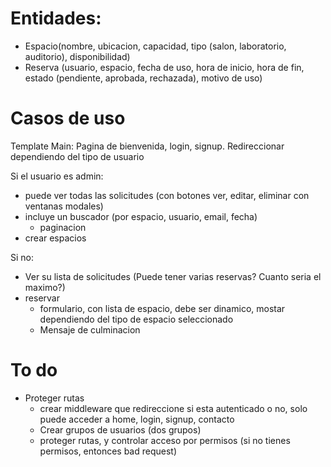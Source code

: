# Entidades:
- Espacio(nombre, ubicacion, capacidad, tipo (salon, laboratorio, auditorio), disponibilidad)
- Reserva (usuario, espacio, fecha de uso, hora de inicio, hora de fin, estado (pendiente, aprobada, rechazada), motivo de uso)

# Casos de uso
Template Main: Pagina de bienvenida, login, signup. Redireccionar dependiendo del tipo de usuario

Si el usuario es admin:

- puede ver todas las solicitudes (con botones ver, editar, eliminar con ventanas modales)
- incluye un buscador (por espacio, usuario, email, fecha)
    - paginacion
- crear espacios

Si no: 
- Ver su lista de solicitudes (Puede tener varias reservas? Cuanto seria el maximo?)
- reservar
    - formulario, con lista de espacio, debe ser dinamico, mostar dependiendo del tipo de espacio seleccionado
    - Mensaje de culminacion


# To do

- Proteger rutas
    - crear middleware que redireccione si esta autenticado o no, solo puede acceder a home, login, signup, contacto
    - Crear grupos de usuarios (dos grupos)
    - proteger rutas, y controlar acceso por permisos (si no tienes permisos, entonces bad request)